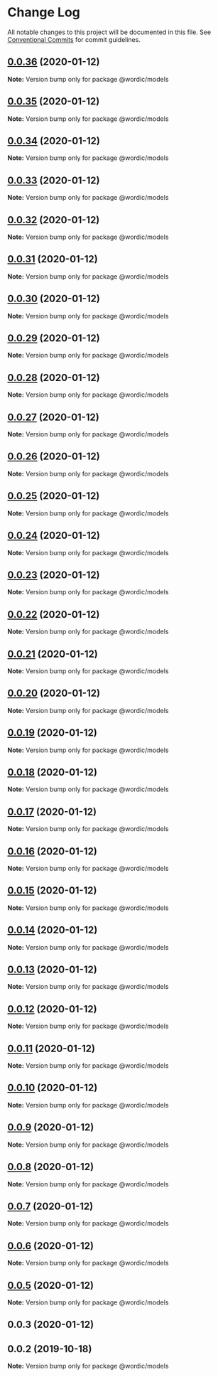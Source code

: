 # Change Log

All notable changes to this project will be documented in this file.
See [Conventional Commits](https://conventionalcommits.org) for commit guidelines.

## [0.0.36](https://github.com/shakogegia/mern-monorepo-boilerplate/compare/@wordic/models@0.0.35...@wordic/models@0.0.36) (2020-01-12)

**Note:** Version bump only for package @wordic/models

## [0.0.35](https://github.com/shakogegia/mern-monorepo-boilerplate/compare/@wordic/models@0.0.34...@wordic/models@0.0.35) (2020-01-12)

**Note:** Version bump only for package @wordic/models

## [0.0.34](https://github.com/shakogegia/mern-monorepo-boilerplate/compare/@wordic/models@0.0.33...@wordic/models@0.0.34) (2020-01-12)

**Note:** Version bump only for package @wordic/models

## [0.0.33](https://github.com/shakogegia/mern-monorepo-boilerplate/compare/@wordic/models@0.0.32...@wordic/models@0.0.33) (2020-01-12)

**Note:** Version bump only for package @wordic/models

## [0.0.32](https://github.com/shakogegia/mern-monorepo-boilerplate/compare/@wordic/models@0.0.31...@wordic/models@0.0.32) (2020-01-12)

**Note:** Version bump only for package @wordic/models

## [0.0.31](https://github.com/shakogegia/mern-monorepo-boilerplate/compare/@wordic/models@0.0.30...@wordic/models@0.0.31) (2020-01-12)

**Note:** Version bump only for package @wordic/models

## [0.0.30](https://github.com/shakogegia/mern-monorepo-boilerplate/compare/@wordic/models@0.0.29...@wordic/models@0.0.30) (2020-01-12)

**Note:** Version bump only for package @wordic/models

## [0.0.29](https://github.com/shakogegia/mern-monorepo-boilerplate/compare/@wordic/models@0.0.28...@wordic/models@0.0.29) (2020-01-12)

**Note:** Version bump only for package @wordic/models

## [0.0.28](https://github.com/shakogegia/mern-monorepo-boilerplate/compare/@wordic/models@0.0.27...@wordic/models@0.0.28) (2020-01-12)

**Note:** Version bump only for package @wordic/models

## [0.0.27](https://github.com/shakogegia/mern-monorepo-boilerplate/compare/@wordic/models@0.0.26...@wordic/models@0.0.27) (2020-01-12)

**Note:** Version bump only for package @wordic/models

## [0.0.26](https://github.com/shakogegia/mern-monorepo-boilerplate/compare/@wordic/models@0.0.25...@wordic/models@0.0.26) (2020-01-12)

**Note:** Version bump only for package @wordic/models

## [0.0.25](https://github.com/shakogegia/mern-monorepo-boilerplate/compare/@wordic/models@0.0.24...@wordic/models@0.0.25) (2020-01-12)

**Note:** Version bump only for package @wordic/models

## [0.0.24](https://github.com/shakogegia/mern-monorepo-boilerplate/compare/@wordic/models@0.0.23...@wordic/models@0.0.24) (2020-01-12)

**Note:** Version bump only for package @wordic/models

## [0.0.23](https://github.com/shakogegia/mern-monorepo-boilerplate/compare/@wordic/models@0.0.22...@wordic/models@0.0.23) (2020-01-12)

**Note:** Version bump only for package @wordic/models

## [0.0.22](https://github.com/shakogegia/mern-monorepo-boilerplate/compare/@wordic/models@0.0.21...@wordic/models@0.0.22) (2020-01-12)

**Note:** Version bump only for package @wordic/models

## [0.0.21](https://github.com/shakogegia/mern-monorepo-boilerplate/compare/@wordic/models@0.0.20...@wordic/models@0.0.21) (2020-01-12)

**Note:** Version bump only for package @wordic/models

## [0.0.20](https://github.com/shakogegia/mern-monorepo-boilerplate/compare/@wordic/models@0.0.19...@wordic/models@0.0.20) (2020-01-12)

**Note:** Version bump only for package @wordic/models

## [0.0.19](https://github.com/shakogegia/mern-monorepo-boilerplate/compare/@wordic/models@0.0.18...@wordic/models@0.0.19) (2020-01-12)

**Note:** Version bump only for package @wordic/models

## [0.0.18](https://github.com/shakogegia/mern-monorepo-boilerplate/compare/@wordic/models@0.0.17...@wordic/models@0.0.18) (2020-01-12)

**Note:** Version bump only for package @wordic/models

## [0.0.17](https://github.com/shakogegia/mern-monorepo-boilerplate/compare/@wordic/models@0.0.16...@wordic/models@0.0.17) (2020-01-12)

**Note:** Version bump only for package @wordic/models

## [0.0.16](https://github.com/shakogegia/mern-monorepo-boilerplate/compare/@wordic/models@0.0.15...@wordic/models@0.0.16) (2020-01-12)

**Note:** Version bump only for package @wordic/models

## [0.0.15](https://github.com/shakogegia/mern-monorepo-boilerplate/compare/@wordic/models@0.0.14...@wordic/models@0.0.15) (2020-01-12)

**Note:** Version bump only for package @wordic/models

## [0.0.14](https://github.com/shakogegia/mern-monorepo-boilerplate/compare/@wordic/models@0.0.13...@wordic/models@0.0.14) (2020-01-12)

**Note:** Version bump only for package @wordic/models

## [0.0.13](https://github.com/shakogegia/mern-monorepo-boilerplate/compare/@wordic/models@0.0.12...@wordic/models@0.0.13) (2020-01-12)

**Note:** Version bump only for package @wordic/models

## [0.0.12](https://github.com/shakogegia/mern-monorepo-boilerplate/compare/@wordic/models@0.0.10...@wordic/models@0.0.12) (2020-01-12)

**Note:** Version bump only for package @wordic/models

## [0.0.11](https://github.com/shakogegia/mern-monorepo-boilerplate/compare/@wordic/models@0.0.10...@wordic/models@0.0.11) (2020-01-12)

**Note:** Version bump only for package @wordic/models

## [0.0.10](https://github.com/shakogegia/mern-monorepo-boilerplate/compare/@wordic/models@0.0.9...@wordic/models@0.0.10) (2020-01-12)

**Note:** Version bump only for package @wordic/models

## [0.0.9](https://github.com/shakogegia/mern-monorepo-boilerplate/compare/@wordic/models@0.0.8...@wordic/models@0.0.9) (2020-01-12)

**Note:** Version bump only for package @wordic/models

## [0.0.8](https://github.com/shakogegia/mern-monorepo-boilerplate/compare/@wordic/models@0.0.7...@wordic/models@0.0.8) (2020-01-12)

**Note:** Version bump only for package @wordic/models

## [0.0.7](https://github.com/shakogegia/mern-monorepo-boilerplate/compare/@wordic/models@0.0.6...@wordic/models@0.0.7) (2020-01-12)

**Note:** Version bump only for package @wordic/models

## [0.0.6](https://github.com/shakogegia/mern-monorepo-boilerplate/compare/@wordic/models@0.0.5...@wordic/models@0.0.6) (2020-01-12)

**Note:** Version bump only for package @wordic/models

## [0.0.5](https://github.com/shakogegia/mern-monorepo-boilerplate/compare/@wordic/models@0.0.4...@wordic/models@0.0.5) (2020-01-12)

**Note:** Version bump only for package @wordic/models

## 0.0.3 (2020-01-12)

## 0.0.2 (2019-10-18)

**Note:** Version bump only for package @wordic/models
